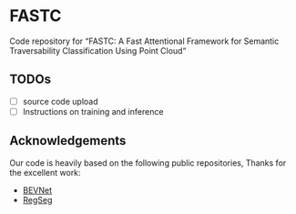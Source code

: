 # FASTC
Code repository for “FASTC: A Fast Attentional Framework  for Semantic Traversability Classification Using Point Cloud“
## TODOs
- [ ] source code upload
- [ ] Instructions on training and inference
## Acknowledgements
Our code is heavily based on the following public repositories, Thanks for the excellent work:

- [BEVNet](https://github.com/JHLee0513/semantic_bevnet)
- [RegSeg](https://github.com/RolandGao/RegSeg)
